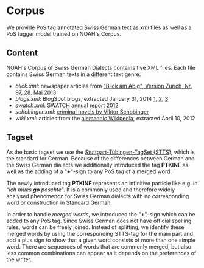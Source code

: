 # Corpus

We provide PoS tag annotated Swiss German text as _xml_ files as well as a PoS tagger model trained on NOAH's Corpus.


## Content

NOAH's Corpus of Swiss German Dialects contains five XML files. Each file contains Swiss German texts in a different text genre:

- _blick.xml_: newspaper articles from ["Blick am Abig", Version Zurich, Nr. 97, 28. Mai 2013](http://epaper.blick.ch/webreader/baa/download/?doc=BAA280513ZH)
- _blogs.xml_: BlogSpot blogs, extracted January 31, 2014 [1](http://alessandrainitaly.blogspot.ch/), [2](http://alinesabroad.blogspot.ch/), [3](http://anitainmexico.blogspot.ch/) 
- _swatch.xml_: [SWATCH annual report 2012](http://www.forum-helveticum.ch/logicio/client/forumhelveticum/file/news/SwatchJahresbericht2012.pdf)
- _schobinger.xml_: [criminal novels by Viktor Schobinger](http://www.zuerituetsch.ch/) 
- _wiki.xml_: articles from the [alemannic Wikipedia](http://als.wikipedia.org), extracted April 10, 2012



## Tagset

As the basic tagset we use the [Stuttgart-Tübingen-TagSet (STTS)](http://www.ims.uni-stuttgart.de/forschung/ressourcen/lexika/TagSets/stts-table.html), which is the standard for German. Because of the differences between German and the Swiss German dialects we additionally introduced the tag **PTKINF** as well as the adding of a "**+**"-sign to any PoS tag of a merged word.

The newly introduced tag **PTKINF** represents an infinitive particle like e.g. in "_ich mues **go** poschte_". It is a commonly used and therefore widely analysed phenomenon for Swiss German dialects with no corresponding word or construction in Standard German. 

In order to handle *merged words*, we introduced the "**+**"-sign which can be added to any PoS tag. Since Swiss German does not have official spelling rules, words can be freely joined. Instead of splitting, we identify these merged words by using the corresponding STTS-tag for the main part and add a plus sign to show that a given word consists of more than one simple word. There are sequences of words that are commonly merged, but also less common combinations can appear as it depends on the preferences of the writer.